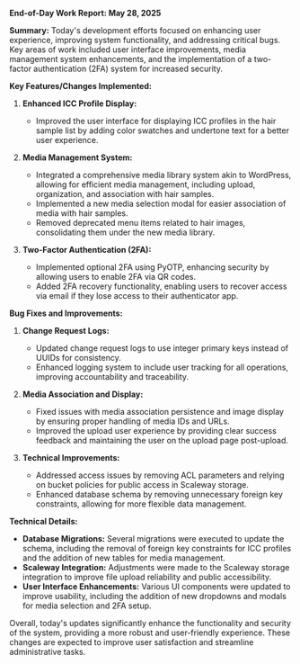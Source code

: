 
**End-of-Day Work Report: May 28, 2025**

**Summary:**
Today's development efforts focused on enhancing user experience, improving system functionality, and addressing critical bugs. Key areas of work included user interface improvements, media management system enhancements, and the implementation of a two-factor authentication (2FA) system for increased security.

**Key Features/Changes Implemented:**

1. **Enhanced ICC Profile Display:**
   - Improved the user interface for displaying ICC profiles in the hair sample list by adding color swatches and undertone text for a better user experience.

2. **Media Management System:**
   - Integrated a comprehensive media library system akin to WordPress, allowing for efficient media management, including upload, organization, and association with hair samples.
   - Implemented a new media selection modal for easier association of media with hair samples.
   - Removed deprecated menu items related to hair images, consolidating them under the new media library.

3. **Two-Factor Authentication (2FA):**
   - Implemented optional 2FA using PyOTP, enhancing security by allowing users to enable 2FA via QR codes.
   - Added 2FA recovery functionality, enabling users to recover access via email if they lose access to their authenticator app.

**Bug Fixes and Improvements:**

1. **Change Request Logs:**
   - Updated change request logs to use integer primary keys instead of UUIDs for consistency.
   - Enhanced logging system to include user tracking for all operations, improving accountability and traceability.       

2. **Media Association and Display:**
   - Fixed issues with media association persistence and image display by ensuring proper handling of media IDs and URLs.  
   - Improved the upload user experience by providing clear success feedback and maintaining the user on the upload page post-upload.

3. **Technical Improvements:**
   - Addressed access issues by removing ACL parameters and relying on bucket policies for public access in Scaleway storage.
   - Enhanced database schema by removing unnecessary foreign key constraints, allowing for more flexible data management. 

**Technical Details:**

- **Database Migrations:** Several migrations were executed to update the schema, including the removal of foreign key constraints for ICC profiles and the addition of new tables for media management.
- **Scaleway Integration:** Adjustments were made to the Scaleway storage integration to improve file upload reliability and public accessibility.
- **User Interface Enhancements:** Various UI components were updated to improve usability, including the addition of new dropdowns and modals for media selection and 2FA setup.

Overall, today's updates significantly enhance the functionality and security of the system, providing a more robust and user-friendly experience. These changes are expected to improve user satisfaction and streamline administrative tasks.  